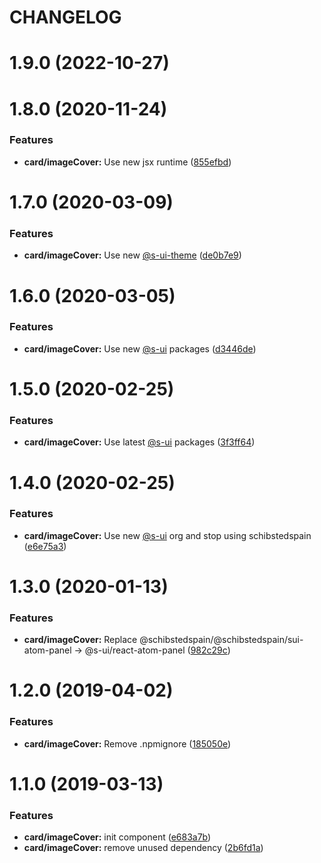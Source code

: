 # CHANGELOG

# 1.9.0 (2022-10-27)



# 1.8.0 (2020-11-24)


### Features

* **card/imageCover:** Use new jsx runtime ([855efbd](https://github.com/SUI-Components/adevinta-spain-components/commit/855efbd16189f79cffd5d630f6e3b3308e20e8ce))



# 1.7.0 (2020-03-09)


### Features

* **card/imageCover:** Use new [@s-ui-theme](https://github.com/s-ui-theme) ([de0b7e9](https://github.com/SUI-Components/adevinta-spain-components/commit/de0b7e96e42551cbe0f90ea3b2f9efa9b56ac12d))



# 1.6.0 (2020-03-05)


### Features

* **card/imageCover:** Use new [@s-ui](https://github.com/s-ui) packages ([d3446de](https://github.com/SUI-Components/adevinta-spain-components/commit/d3446de5c863ba1390c81e984a71c12caa3a77c6))



# 1.5.0 (2020-02-25)


### Features

* **card/imageCover:** Use latest [@s-ui](https://github.com/s-ui) packages ([3f3ff64](https://github.com/SUI-Components/adevinta-spain-components/commit/3f3ff64cfdf5a744de125ceb81f1e2edd7c3d8f3))



# 1.4.0 (2020-02-25)


### Features

* **card/imageCover:** Use new [@s-ui](https://github.com/s-ui) org and stop using schibstedspain ([e6e75a3](https://github.com/SUI-Components/adevinta-spain-components/commit/e6e75a38e1720bb7d28e6f0d2a35548de387be24))



# 1.3.0 (2020-01-13)


### Features

* **card/imageCover:** Replace @schibstedspain/@schibstedspain/sui-atom-panel -> @s-ui/react-atom-panel ([982c29c](https://github.com/SUI-Components/adevinta-spain-components/commit/982c29c30f625a449a3f1db94bc51855328476db))



# 1.2.0 (2019-04-02)


### Features

* **card/imageCover:** Remove .npmignore ([185050e](https://github.com/SUI-Components/adevinta-spain-components/commit/185050e64303e5268cf6f5ac06b29373be836ecc))



# 1.1.0 (2019-03-13)


### Features

* **card/imageCover:** init component ([e683a7b](https://github.com/SUI-Components/adevinta-spain-components/commit/e683a7b655a182b42a479da36a4bd865798f55e8))
* **card/imageCover:** remove unused dependency ([2b6fd1a](https://github.com/SUI-Components/adevinta-spain-components/commit/2b6fd1a483be112d4df4fd902cec10da99b72362))



